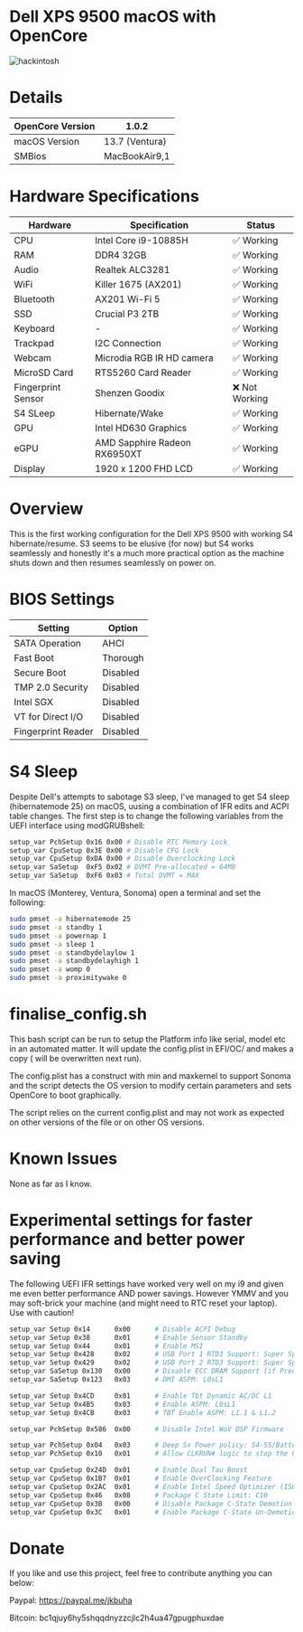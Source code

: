 # Dell XPS 9500 macOS with OpenCore

![hackintosh](./screenshot.png)

# Details

| OpenCore Version | 1.0.2 |
| --- | --- |
| macOS Version | 13.7 (Ventura) |
| SMBios | MacBookAir9,1 |

# Hardware Specifications

| Hardware | Specification | Status |
| --- | --- | --- |
| CPU | Intel Core i9-10885H | ✅ Working |
| RAM | DDR4 32GB | ✅ Working |
| Audio | Realtek ALC3281 | ✅ Working |
| WiFi | Killer 1675 (AX201) | ✅ Working |
| Bluetooth | AX201 Wi-Fi 5 | ✅ Working |
| SSD | Crucial P3 2TB | ✅ Working |
| Keyboard | - | ✅ Working |
| Trackpad | I2C Connection | ✅ Working |
| Webcam | Microdia RGB IR HD camera | ✅ Working |
| MicroSD Card | RTS5260 Card Reader | ✅ Working |
| Fingerprint Sensor | Shenzen Goodix | ❌ Not Working |
| S4 SLeep | Hibernate/Wake | ✅ Working |
| GPU | Intel HD630 Graphics | ✅ Working |
| eGPU | AMD Sapphire Radeon RX6950XT | ✅ Working |
| Display | 1920 x 1200 FHD LCD | ✅ Working |

# Overview

This is the first working configuration for the Dell XPS 9500 with working S4 hibernate/resume. S3 seems to be elusive (for now) but S4 works seamlessly and honestly it's a much more practical option as the machine shuts down and then resumes seamlessly on power on.

# BIOS Settings

| Setting | Option |
| --- | --- |
| SATA Operation | AHCI |
| Fast Boot | Thorough |
| Secure Boot | Disabled |
| TMP 2.0 Security | Disabled |
| Intel SGX | Disabled |
| VT for Direct I/O | Disabled |
| Fingerprint Reader | Disabled |

# S4 Sleep
Despite Dell's attempts to sabotage S3 sleep, I've managed to get S4 sleep
(hibernatemode 25) on macOS, uusing a combination of IFR edits
and ACPI table changes. The first step is to change the following
variables from the UEFI interface using modGRUBshell:

```bash
setup_var PchSetup 0x16 0x00 # Disable RTC Memory Lock
setup_var CpuSetup 0x3E 0x00 # Disable CFG Lock
setup_var CpuSetup 0xDA 0x00 # Disable Overclocking Lock
setup_var SaSetup  0xF5 0x02 # DVMT Pre-allocated = 64MB
setup_var SaSetup  0xF6 0x03 # Total DVMT = MAX
```

In macOS (Monterey, Ventura, Sonoma) open a terminal and set the following:

```bash
sudo pmset -a hibernatemode 25
sudo pmset -a standby 1
sudo pmset -a powernap 1
sudo pmset -a sleep 1
sudo pmset -a standbydelaylow 1
sudo pmset -a standbydelayhigh 1
sudo pmset -a womp 0
sudo pmset -a proximitywake 0
```

# finalise_config.sh
This bash script can be run to setup the Platform info like serial, model etc in an automated matter.
It will update the config.plist in EFI/OC/ and makes a copy ( will be overwritten next run).

The config.plist has a construct with min and maxkernel to support Sonoma and the script detects the OS version to modify certain parameters and sets OpenCore to boot graphically.

The script relies on the current config.plist and may not work as expected on other versions of the file or on other OS versions.

# Known Issues

None as far as I know.

# Experimental settings for faster performance and better power saving

The following UEFI IFR settings have worked very well on my i9 and given me even better performance AND power savings. However YMMV and you may soft-brick your machine (and might need to RTC
reset your laptop). Use with caution!

```bash
setup_var Setup 0x14  	  0x00      # Disable ACPI Debug
setup_var Setup 0x38  	  0x01      # Enable Sensor Standby
setup_var Setup 0x44  	  0x01      # Enable MSI
setup_var Setup 0x428 	  0x02      # USB Port 1 RTD3 Support: Super Speed
setup_var Setup 0x429 	  0x02      # USB Port 2 RTD3 Support: Super Speed
setup_var SaSetup 0x130   0x00      # Disable ECC DRAM Support (if Precision doesnt have ECC DRAM)
setup_var SaSetup 0x123   0x03      # DMI ASPM: L0sL1

setup_var Setup 0x4CD     0x01      # Enable Tbt Dynamic AC/DC L1
setup_var Setup 0x4B5     0x03      # Enable ASPM: L0sL1
setup_var Setup 0x4CB     0x03      # TBT Enable ASPM: L1.1 & L1.2

setup_var PchSetup 0x586  0x00      # Disable Intel WoV DSP Firmware

setup_var PchSetup 0x04   0x03      # Deep Sx Power policy: S4-S5/Battery
setup_var PchSetup 0x10   0x01      # Allow CLKRUN# logic to stop the PCI clocks

setup_var CpuSetup 0x24D  0x01      # Enable Dual Tau Boost
setup_var CpuSetup 0x1B7  0x01      # Enable OverClocking Feature
setup_var CpuSetup 0x2AC  0x01 	    # Enable Intel Speed Optimizer (ISO)
setup_var CpuSetup 0x46   0x08      # Package C State Limit: C10
setup_var CpuSetup 0x3B   0x00      # Disable Package C-State Demotion
setup_var CpuSetup 0x3C   0x01      # Enable Package C-State Un-Demotion
```

# Donate

If you like and use this project, feel free to contribute anything you can below:

Paypal: https://paypal.me/jkbuha

Bitcoin: bc1qjuy6hy5shqqdnyzzcjlc2h4ua47gpugphuxdae

